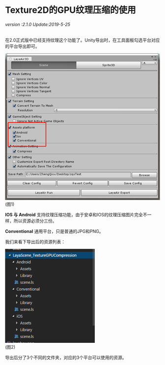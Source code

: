 # Texture2D的GPU纹理压缩的使用

###### *version :2.1.0   Update:2019-5-25*

在2.0正式版中已经支持纹理这个功能了。Unity导出时，在工具面板勾选平台对应的平台导出即可。

![](img/1.png)<br>(图1)

**IOS 与  Android**	支持纹理压缩功能，由于安卓和IOS的纹理压缩图片完全不一样，所以资源必须分三份。

**Conventional**    通用平台，只是普通的JPG和PNG。

我们来看下导出后的资源列表：

![](img/2.png)<br>(图2)

导出后分了3个不同的文件夹，对应的3个平台可以使用的资源。


